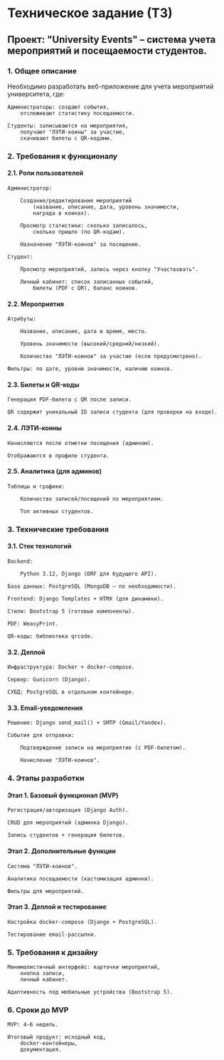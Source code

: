 # Техническое задание (ТЗ)

## Проект: "University Events" – система учета мероприятий и посещаемости студентов.
### 1. Общее описание

Необходимо разработать веб-приложение для учета мероприятий университета, где:

    Администраторы: создают события, 
        отслеживают статистику посещаемости.

    Студенты: записываются на мероприятия, 
        получают "ЛЭТИ-коины" за участие, 
        скачивают билеты с QR-кодами.

### 2. Требования к функционалу
#### 2.1. Роли пользователей

    Администратор:

        Создание/редактирование мероприятий 
            (название, описание, дата, уровень значимости, 
            награда в коинах).

        Просмотр статистики: сколько записалось, 
            сколько пришло (по QR-кодам).

        Назначение "ЛЭТИ-коинов" за посещение.

    Студент:

        Просмотр мероприятий, запись через кнопку "Участвовать".

        Личный кабинет: список записанных событий, 
            билеты (PDF с QR), баланс коинов.

#### 2.2. Мероприятия

    Атрибуты:

        Название, описание, дата и время, место.

        Уровень значимости (высокий/средний/низкий).

        Количество "ЛЭТИ-коинов" за участие (если предусмотрено).

    Фильтры: по дате, уровню значимости, наличию коинов.

#### 2.3. Билеты и QR-коды

    Генерация PDF-билета с QR после записи.

    QR содержит уникальный ID записи студента (для проверки на входе).

#### 2.4. ЛЭТИ-коины

    Начисляются после отметки посещения (админом).

    Отображаются в профиле студента.

#### 2.5. Аналитика (для админов)

    Таблицы и графики:

        Количество записей/посещений по мероприятиям.

        Топ активных студентов.

### 3. Технические требования
#### 3.1. Стек технологий

    Backend:

        Python 3.12, Django (DRF для будущего API).

    База данных: PostgreSQL (MongoDB – по необходимости).

    Frontend: Django Templates + HTMX (для динамики).

    Стили: Bootstrap 5 (готовые компоненты).

    PDF: WeasyPrint.

    QR-коды: библиотека qrcode.

#### 3.2. Деплой

    Инфраструктура: Docker + docker-compose.

    Сервер: Gunicorn (Django).

    СУБД: PostgreSQL в отдельном контейнере.

#### 3.3. Email-уведомления

    Решение: Django send_mail() + SMTP (Gmail/Yandex).

    События для отправки:

        Подтверждение записи на мероприятие (с PDF-билетом).

        Начисление "ЛЭТИ-коинов".

### 4. Этапы разработки
#### Этап 1. Базовый функционал (MVP)

    Регистрация/авторизация (Django Auth).

    CRUD для мероприятий (админка Django).

    Запись студентов + генерация билетов.

#### Этап 2. Дополнительные функции

    Система "ЛЭТИ-коинов".

    Аналитика посещаемости (кастомизация админки).

    Фильтры для мероприятий.

#### Этап 3. Деплой и тестирование

    Настройка docker-compose (Django + PostgreSQL).

    Тестирование email-рассылки.

### 5. Требования к дизайну

    Минималистичный интерфейс: карточки мероприятий, 
        кнопка записи, 
        личный кабинет.

    Адаптивность под мобильные устройства (Bootstrap 5).

### 6. Сроки до MVP

    MVP: 4-6 недель.

    Итоговый продукт: исходный код, 
        docker-контейнеры, 
        документация.